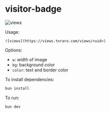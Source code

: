 # visitor-badge

![views](https://views.tnraro.com/views/visitor-badge?w=120)

Usage:

`![views](https://views.tnraro.com/views/<uid>)`

Options:

- `w`: width of image
- `bg`: background color
- `color`: text and border color

To install dependencies:

```bash
bun install
```

To run:

```bash
bun dev
```
